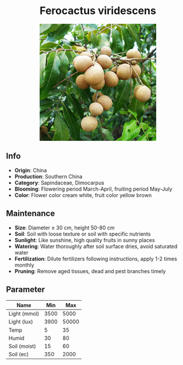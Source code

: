 <h1 align='center'>Ferocactus viridescens</h1>
<p align="center">
    <img 
        align='center'
        width='320'
        src="../images/ferocactus viridescens.png" 
        alt='Ferocactus viridescens' />
</p>

## Info

 - **Origin**: China
 - **Production**: Southern China
 - **Category**: Sapindaceae, Dimocarpus
 - **Blooming**: Flowering period March-April, fruiting period May-July
 - **Color**: Flower color cream white, fruit color yellow brown

## Maintenance

 - **Size**: Diameter ≥ 30 cm, height 50-80 cm
 - **Soil**: Soil with loose texture or soil with specific nutrients
 - **Sunlight**: Like sunshine, high quality fruits in sunny places
 - **Watering**: Water thoroughly after soil surface dries, avoid saturated water
 - **Fertilization**: Dilute fertilizers following instructions, apply 1-2 times monthly
 - **Pruning**: Remove aged tissues, dead and pest branches timely

## Parameter

| Name         | Min  | Max   |
|--------------|------|-------|
| Light (mmol) | 3500 | 5000  |
| Light (lux)  | 3900 | 50000 |
| Temp         | 5    | 35    |
| Humid        | 30   | 80    |
| Soil (moist) | 15   | 60    |
| Soil (ec)    | 350  | 2000  |